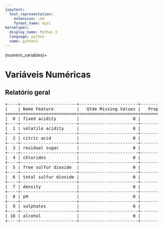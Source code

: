 ```yaml
--- 
jupytext:
  text_representation:
    extension: .md
    format_name: myst
kernelspec:
  display_name: Python 3
  language: python
  name: python3
---
```


(numeric_variables)= 

# Variáveis Numéricas
## Relatório geral

<pre>
+----+----------------------+-----------------------+-----------------------------+
|    | Nome Feature         |   Qtde Missing Values |   Proportion Missing Values |
+====+======================+=======================+=============================+
|  0 | fixed acidity        |                     0 |                           0 |
+----+----------------------+-----------------------+-----------------------------+
|  1 | volatile acidity     |                     0 |                           0 |
+----+----------------------+-----------------------+-----------------------------+
|  2 | citric acid          |                     0 |                           0 |
+----+----------------------+-----------------------+-----------------------------+
|  3 | residual sugar       |                     0 |                           0 |
+----+----------------------+-----------------------+-----------------------------+
|  4 | chlorides            |                     0 |                           0 |
+----+----------------------+-----------------------+-----------------------------+
|  5 | free sulfur dioxide  |                     0 |                           0 |
+----+----------------------+-----------------------+-----------------------------+
|  6 | total sulfur dioxide |                     0 |                           0 |
+----+----------------------+-----------------------+-----------------------------+
|  7 | density              |                     0 |                           0 |
+----+----------------------+-----------------------+-----------------------------+
|  8 | pH                   |                     0 |                           0 |
+----+----------------------+-----------------------+-----------------------------+
|  9 | sulphates            |                     0 |                           0 |
+----+----------------------+-----------------------+-----------------------------+
| 10 | alcohol              |                     0 |                           0 |
+----+----------------------+-----------------------+-----------------------------+
</pre>

